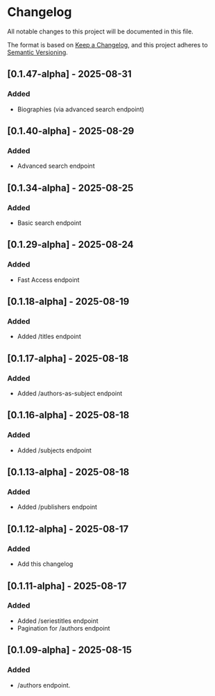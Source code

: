 # Changelog

All notable changes to this project will be documented in this file.

The format is based on [Keep a Changelog](https://keepachangelog.com/en/1.1.0/),
and this project adheres to [Semantic Versioning](https://semver.org/spec/v2.0.0.html).

## [0.1.47-alpha] - 2025-08-31

### Added

- Biographies (via advanced search endpoint)

## [0.1.40-alpha] - 2025-08-29

### Added

- Advanced search endpoint

## [0.1.34-alpha] - 2025-08-25

### Added

- Basic search endpoint

## [0.1.29-alpha] - 2025-08-24

### Added

- Fast Access endpoint

## [0.1.18-alpha] - 2025-08-19

### Added

- Added /titles endpoint

## [0.1.17-alpha] - 2025-08-18

### Added

- Added /authors-as-subject endpoint

## [0.1.16-alpha] - 2025-08-18

### Added

- Added /subjects endpoint

## [0.1.13-alpha] - 2025-08-18

### Added

- Added /publishers endpoint

## [0.1.12-alpha] - 2025-08-17

### Added

- Add this changelog

## [0.1.11-alpha] - 2025-08-17

### Added

- Added /seriestitles endpoint
- Pagination for /authors endpoint

## [0.1.09-alpha] - 2025-08-15

### Added

- /authors endpoint.
